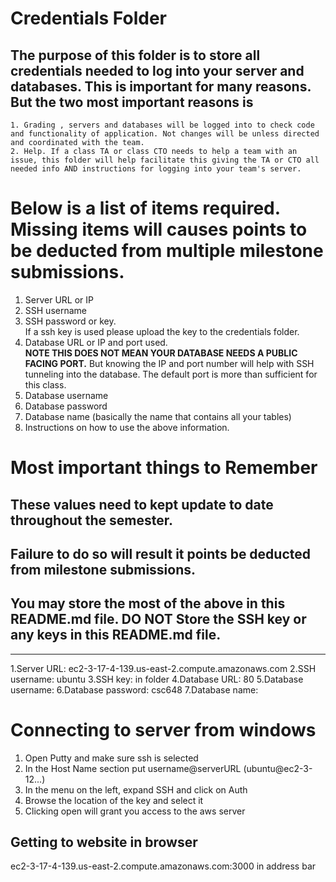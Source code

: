 # Credentials Folder

## The purpose of this folder is to store all credentials needed to log into your server and databases. This is important for many reasons. But the two most important reasons is
    1. Grading , servers and databases will be logged into to check code and functionality of application. Not changes will be unless directed and coordinated with the team.
    2. Help. If a class TA or class CTO needs to help a team with an issue, this folder will help facilitate this giving the TA or CTO all needed info AND instructions for logging into your team's server. 


# Below is a list of items required. Missing items will causes points to be deducted from multiple milestone submissions.

1. Server URL or IP
2. SSH username
3. SSH password or key.
    <br> If a ssh key is used please upload the key to the credentials folder.
4. Database URL or IP and port used.
    <br><strong> NOTE THIS DOES NOT MEAN YOUR DATABASE NEEDS A PUBLIC FACING PORT.</strong> But knowing the IP and port number will help with SSH tunneling into the database. The default port is more than sufficient for this class.
5. Database username
6. Database password
7. Database name (basically the name that contains all your tables)
8. Instructions on how to use the above information.

# Most important things to Remember
## These values need to kept update to date throughout the semester. <br>
## <strong>Failure to do so will result it points be deducted from milestone submissions.</strong><br>
## You may store the most of the above in this README.md file. DO NOT Store the SSH key or any keys in this README.md file.

------------------------------------------------------------------

1.Server URL: ec2-3-17-4-139.us-east-2.compute.amazonaws.com
2.SSH username: ubuntu
3.SSH key: in folder
4.Database URL: 80
5.Database username: 
6.Database password: csc648
7.Database name:

# Connecting to server from windows
1. Open Putty and make sure ssh is selected
2. In the Host Name section put username@serverURL (ubuntu@ec2-3-12...)
3. In the menu on the left, expand SSH and click on Auth
4. Browse the location of the key and select it
5. Clicking open will grant you access to the aws server

## Getting to website in browser
ec2-3-17-4-139.us-east-2.compute.amazonaws.com:3000 in address bar

